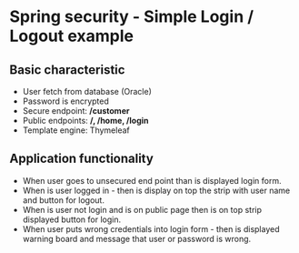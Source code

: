 # Spring security - Simple Login / Logout example

## Basic characteristic
+ User fetch from database (Oracle) 
+ Password is encrypted
+ Secure endpoint: **/customer**
+ Public endpoints: **/, /home, /login**
+ Template engine: Thymeleaf

## Application functionality
+ When user goes to unsecured end point than is displayed login form. 
+ When is user logged in - then is display on top the strip with user name and button for logout.
+ When is user not login and is on public page then is on top strip displayed button for login.
+ When user puts wrong credentials into login  form - then is displayed warning board and message that user or password is wrong.
